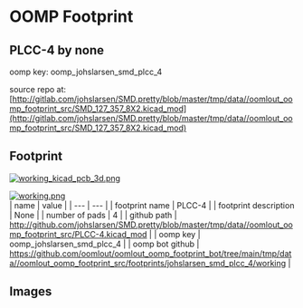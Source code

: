 # OOMP Footprint  
## PLCC-4  by none  
  
oomp key: oomp_johslarsen_smd_plcc_4  
  
source repo at: [http://gitlab.com/johslarsen/SMD.pretty/blob/master/tmp/data//oomlout_oomp_footprint_src/SMD_127_357_8X2.kicad_mod](http://gitlab.com/johslarsen/SMD.pretty/blob/master/tmp/data//oomlout_oomp_footprint_src/SMD_127_357_8X2.kicad_mod)  
## Footprint  
  
[![working_kicad_pcb_3d.png](working_kicad_pcb_3d_600.png)](working_kicad_pcb_3d.png)  
  
[![working.png](working_600.png)](working.png)  
| name | value | 
| --- | --- | 
| footprint name | PLCC-4 | 
| footprint description | None | 
| number of pads | 4 | 
| github path | http://github.com/johslarsen/SMD.pretty/blob/master/tmp/data//oomlout_oomp_footprint_src/PLCC-4.kicad_mod | 
| oomp key | oomp_johslarsen_smd_plcc_4 | 
| oomp bot github | https://github.com/oomlout/oomlout_oomp_footprint_bot/tree/main/tmp/data//oomlout_oomp_footprint_src/footprints/johslarsen_smd_plcc_4/working | 
## Images  
